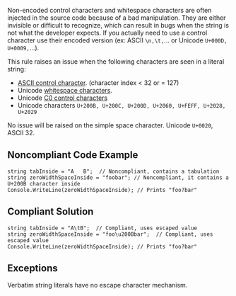 Non-encoded control characters and whitespace characters are often injected in the source code because of a bad manipulation. They are either invisible or difficult to recognize, which can result in bugs when the string is not what the developer expects. If you actually need to use a control character use their encoded version (ex: ASCII `\n,\t,`…​ or Unicode `U+000D, U+0009,`…​).
 
This rule raises an issue when the following characters are seen in a literal string:
 
- [ASCII control character](https://en.wikipedia.org/wiki/ASCII#Control_characters). (character index &lt; 32 or = 127)
- Unicode [whitespace characters](https://en.wikipedia.org/wiki/Unicode_character_property#Whitespace).
- Unicode [C0 control characters](https://en.wikipedia.org/wiki/C0_and_C1_control_codes)
- Unicode characters `U+200B, U+200C, U+200D, U+2060, U+FEFF, U+2028, U+2029`

No issue will be raised on the simple space character. Unicode `U+0020`, ASCII 32.
 
## Noncompliant Code Example

    string tabInside = "A	B";  // Noncompliant, contains a tabulation
    string zeroWidthSpaceInside = "foo​bar"; // Noncompliant, it contains a U+200B character inside
    Console.WriteLine(zeroWidthSpaceInside); // Prints "foo?bar"

## Compliant Solution

    string tabInside = "A\tB";  // Compliant, uses escaped value
    string zeroWidthSpaceInside = "foo\u200Bbar";  // Compliant, uses escaped value
    Console.WriteLine(zeroWidthSpaceInside); // Prints "foo?bar"

## Exceptions
 
Verbatim string literals have no escape character mechanism.